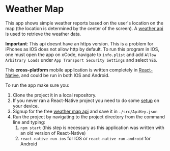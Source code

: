 # Weather Map

This app shows simple weather reports based on the user's location on the map (the location is determined by the center of the screen). A [weather api](https://openweathermap.org/current) is used to retrieve the weather data.

**Important**: This api doesnt have an https version. This is a problem for iPhones as IOS does not allow http by default. To run this program in IOS, one must open the app on xCode, navigate to `info.plist` and add `Allow Arbitrary Loads` under `App Transport Security Settings` and select `YES`.


This **cross-platform** mobile application is written completely in [React-Native](https://facebook.github.io/react-native/), and could be run in both IOS and Android.

To run the app make sure you:

1. Clone the project it in a local repository.
1. If you never ran a React-Native project you need to do some [setup](https://facebook.github.io/react-native/docs/getting-started.html) on your device.
1. Signup for the free [weather map api](https://openweathermap.org/current) and save it in `./src/ApiKey.json`
1. Run the project by navigating to the project directory from the command line and typing:
   1. `npm start` (this step is necessary as this application was written with an old version of React-Native)
   1. `react-native run-ios` for IOS or `react-native run-android` for Android

